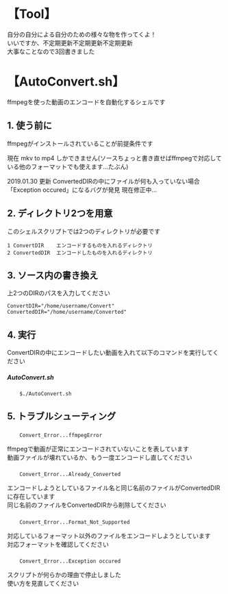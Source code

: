 # 【Tool】
自分の自分による自分のための様々な物を作ってくよ！  
いいですか、不定期更新不定期更新不定期更新  
大事なことなので3回書きました

# 【AutoConvert.sh】
ffmpegを使った動画のエンコードを自動化するシェルです

## 1. 使う前に
ffmpegがインストールされていることが前提条件です

現在 mkv to mp4 しかできません(ソースちょっと書き直せばffmpegで対応している他のフォーマットでも使えます...たぶん)

2019.01.30 更新 ConvertedDIRの中にファイルが何も入っていない場合「Exception occured」になるバグが発見
				現在修正中...

## 2. ディレクトリ2つを用意
このシェルスクリプトでは2つのディレクトリが必要です

	1 ConvertDIR 	エンコードするものを入れるディレクトリ
	2 ConvertedDIR	エンコードしたものを入れるディレクトリ

## 3. ソース内の書き換え
上2つのDIRのパスを入力してください

	ConvertDIR="/home/username/Convert"
	ConvertedDIR="/home/username/Converted"

## 4. 実行
ConvertDIRの中にエンコードしたい動画を入れて以下のコマンドを実行してください
 ##### AutoConvert.sh
 		$./AutoConvert.sh

## 5. トラブルシューティング
 #####
		Convert_Error...ffmpegError
ffmpegで動画が正常にエンコードされていないことを表しています  
動画ファイルが壊れているか、もう一度エンコードし直してください

 #####
		Convert_Error...Already_Converted
エンコードしようとしているファイル名と同じ名前のファイルがConvertedDIRに存在しています  
同じ名前のファイルをConvertedDIRから削除してください

 #####
		Convert_Error...Format_Not_Supported
対応しているフォーマット以外のファイルをエンコードしようとしています  
対応フォーマットを確認してください

 #####
		Convert_Error...Exception occured
スクリプトが何らかの理由で停止しました  
使い方を見直してください